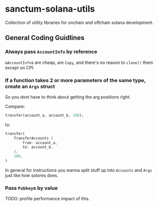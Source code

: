 # sanctum-solana-utils

Collection of utility libraries for onchain and offchain solana development.

## General Coding Guidlines

### Always pass `AccountInfo` by reference

`&AccountInfo`s are cheap, are `Copy`, and there's no reason to `clone()` them except on CPI.

### If a function takes 2 or more parameters of the same type, create an `Args` struct

So you dont have to think about getting the arg positions right.

Compare:

```rust ignore
transfer(account_a, account_b, 100);
```

to:

```rust ignore
transfer(
    TransferAccounts {
        from: account_a,
        to: account_b,
    },
    100,
)
```

In general for instructions you wanna split stuff up into `Accounts` and `Args` just like how solores does.

### Pass `Pubkey`s by value

TODO: profile performance impact of this.
